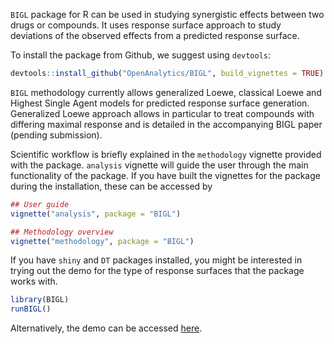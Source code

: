 `BIGL` package for R can be used in studying synergistic effects between two drugs or compounds. It uses response surface approach to study deviations of the observed effects from a predicted response surface.

To install the package from Github, we suggest using `devtools`:

```r
devtools::install_github("OpenAnalytics/BIGL", build_vignettes = TRUE)
```

`BIGL` methodology currently allows generalized Loewe, classical Loewe and Highest Single Agent models for predicted response surface generation. Generalized Loewe approach allows in particular to treat compounds with differing maximal response and is detailed in the accompanying BIGL paper (pending submission).

Scientific workflow is briefly explained in the `methodology` vignette provided with the package. `analysis` vignette will guide the user through the main functionality of the package. If you have built the vignettes for the package during the installation, these can be accessed by

```r
## User guide
vignette("analysis", package = "BIGL")

## Methodology overview
vignette("methodology", package = "BIGL")
```

If you have `shiny` and `DT` packages installed, you might be interested in trying out the demo for the type of response surfaces that the package works with.

```r
library(BIGL)
runBIGL()
```

Alternatively, the demo can be accessed [here](https://bigl.openanalytics.eu).
